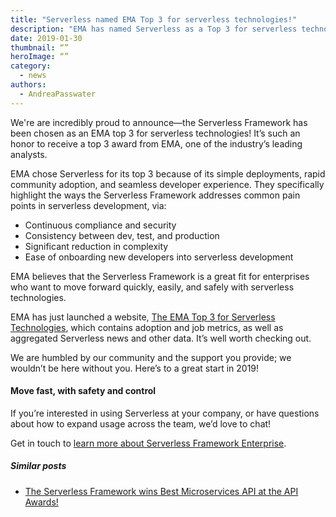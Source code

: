 ```yaml
---
title: "Serverless named EMA Top 3 for serverless technologies!"
description: "EMA has named Serverless as a Top 3 for serverless technologies in their recently-launched serverless report."
date: 2019-01-30
thumbnail: “”
heroImage: “”
category:
  - news
authors: 
  - AndreaPasswater
---
```


We're are incredibly proud to announce—the Serverless Framework has been chosen as an EMA top 3 for serverless technologies! It’s such an honor to receive a top 3 award from EMA, one of the industry’s leading analysts.

EMA chose Serverless for its top 3 because of its simple deployments, rapid community adoption, and seamless developer experience. They specifically highlight the ways the Serverless Framework addresses common pain points in serverless development, via:

- Continuous compliance and security
- Consistency between dev, test, and production
- Significant reduction in complexity
- Ease of onboarding new developers into serverless development

EMA believes that the Serverless Framework is a great fit for enterprises who want to move forward quickly, easily, and safely with serverless technologies.

EMA has just launched a website, [The EMA Top 3 for Serverless Technologies](https://www.ematop3.com/serverless.html), which contains adoption and job metrics, as well as aggregated Serverless news and other data. It’s well worth checking out.

We are humbled by our community and the support you provide; we wouldn’t be here without you. Here’s to a great start in 2019!

#### Move fast, with safety and control

If you’re interested in using Serverless at your company, or have questions about how to expand usage across the team, we’d love to chat!

Get in touch to [learn more about Serverless Framework Enterprise](https://serverless.com/enterprise/).

##### Similar posts

- [The Serverless Framework wins Best Microservices API at the API Awards!](https://serverless.com/blog/serverless-framework-wins-best-microservices-api-awards/)
